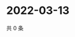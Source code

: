 # 2022-03-13

共 0 条

<!-- BEGIN WEIBO -->
<!-- 最后更新时间 Sun Mar 13 2022 08:48:52 GMT+0800 (China Standard Time) -->

<!-- END WEIBO -->
